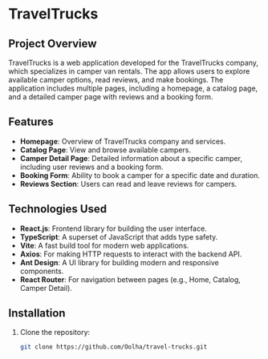 # TravelTrucks

## Project Overview
TravelTrucks is a web application developed for the TravelTrucks company, which specializes in camper van rentals. The app allows users to explore available camper options, read reviews, and make bookings. The application includes multiple pages, including a homepage, a catalog page, and a detailed camper page with reviews and a booking form.

## Features
- **Homepage**: Overview of TravelTrucks company and services.
- **Catalog Page**: View and browse available campers.
- **Camper Detail Page**: Detailed information about a specific camper, including user reviews and a booking form.
- **Booking Form**: Ability to book a camper for a specific date and duration.
- **Reviews Section**: Users can read and leave reviews for campers.

## Technologies Used
- **React.js**: Frontend library for building the user interface.
- **TypeScript**: A superset of JavaScript that adds type safety.
- **Vite**: A fast build tool for modern web applications.
- **Axios**: For making HTTP requests to interact with the backend API.
- **Ant Design**: A UI library for building modern and responsive components.
- **React Router**: For navigation between pages (e.g., Home, Catalog, Camper Detail).

## Installation

1. Clone the repository:
   ```bash
   git clone https://github.com/Oolha/travel-trucks.git
